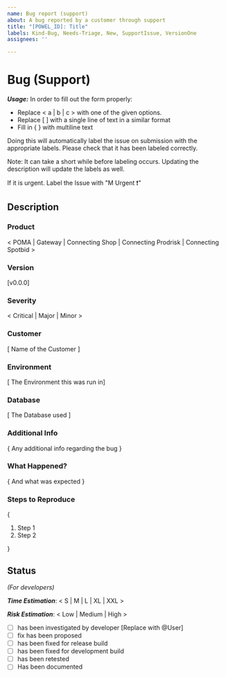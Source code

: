```yaml
---
name: Bug report (support)
about: A bug reported by a customer through support
title: "[POWEL_ID]: Title"
labels: Kind-Bug, Needs-Triage, New, SupportIssue, VersionOne
assignees: ''

---
```


# Bug (Support)
***Usage:***
In order to fill out the form properly:

- Replace < a | b | c > with one of the given options.
- Replace [ ] with a single line of text in a similar format
- Fill in { } with multiline text

Doing this will automatically label the issue on submission with the appropriate labels.
Please check that it has been labeled correctly.

Note: It can take a short while before labeling occurs. Updating the description will update the labels as well.

If it is urgent. Label the Issue with "M Urgent :exclamation:"

## Description

### Product

< POMA | Gateway | Connecting Shop | Connecting Prodrisk | Connecting Spotbid >

### Version

[v0.0.0]

### Severity

< Critical | Major | Minor >

### Customer

[ Name of the Customer ]

### Environment

[ The Environment this was run in]

### Database

[ The Database used ]

### Additional Info

{ Any additional info regarding the bug }

### What Happened?

{ And what was expected }

### Steps to Reproduce

{
1. Step 1
2. Step 2

}

## Status
_(For developers)_

***Time Estimation***: < S | M | L | XL | XXL >

***Risk Estimation***: < Low | Medium | High >

- [ ] has been investigated by developer [Replace with @User]
- [ ] fix has been proposed
- [ ] has been fixed for release build
- [ ] has been fixed for development build
- [ ] has been retested
- [ ] Has been documented